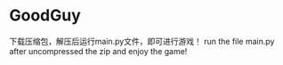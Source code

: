 # GoodGuy
下载压缩包，解压后运行main.py文件，即可进行游戏！
run the file main.py after uncompressed the zip and enjoy the game!
